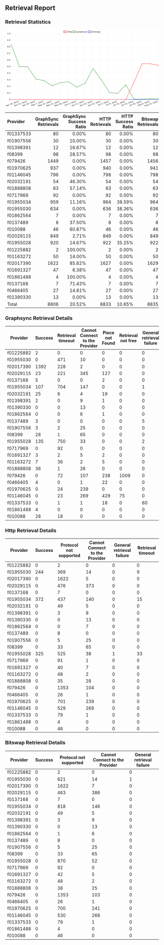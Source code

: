 ## Retrieval Report
### Retrieval Statistics
<img src="https://raw.githubusercontent.com/data-preservation-programs/filplus-checker-assets/main/filecoin-project/filecoin-plus-large-datasets/issues/1619/1692282291408.png"/>

| Provider  | GraphSync Retrievals | GraphSync Success Ratio | HTTP Retrievals | HTTP Success Ratio | Bitswap Retrievals | Bitswap Success Ratio |
| :-------- | -------------------: | ----------------------: | --------------: | -----------------: | -----------------: | --------------------: |
| f01337533 |                   80 |                   0.00% |              80 |              0.00% |                 80 |                 0.00% |
| f01907556 |                   30 |                  10.00% |              30 |              0.00% |                 30 |                 0.00% |
| f01398391 |                   12 |                  16.67% |              12 |              0.00% |                 12 |                 0.00% |
| f08399    |                   98 |                  28.57% |              98 |              0.00% |                 98 |                 0.00% |
| f079426   |                 1449 |                   0.00% |            1457 |              0.00% |               1456 |                 0.00% |
| f01970625 |                  937 |                   0.00% |             940 |              0.00% |                941 |                 0.00% |
| f01146045 |                  796 |                   0.00% |             798 |              0.00% |                798 |                 0.00% |
| f02032191 |                   54 |                  46.30% |              54 |              0.00% |                 54 |                 0.00% |
| f01888808 |                   63 |                  57.14% |              63 |              0.00% |                 63 |                 0.00% |
| f0717969  |                   92 |                   0.00% |              92 |              0.00% |                 92 |                 0.00% |
| f01955034 |                  959 |                  11.16% |             964 |             38.59% |                964 |                 0.00% |
| f01955030 |                  634 |                   0.00% |             636 |             38.36% |                636 |                 0.00% |
| f01862564 |                    7 |                   0.00% |               7 |              0.00% |                  7 |                 0.00% |
| f0137489  |                    8 |                  37.50% |               8 |              0.00% |                  8 |                 0.00% |
| f010088   |                   46 |                  60.87% |              46 |              0.00% |                 46 |                 0.00% |
| f02029115 |                  849 |                   2.71% |             849 |              0.00% |                849 |                 0.00% |
| f01955028 |                  920 |                  14.67% |             922 |             35.25% |                922 |                 0.00% |
| f01225882 |                    2 |                 100.00% |               2 |              0.00% |                  2 |                 0.00% |
| f01163272 |                   50 |                  14.00% |              50 |              0.00% |                 50 |                 0.00% |
| f02017390 |                 1622 |                  85.82% |            1627 |              0.00% |               1629 |                 0.00% |
| f01691327 |                   47 |                   6.38% |              47 |              0.00% |                 47 |                 0.00% |
| f01861488 |                    4 |                 100.00% |               4 |              0.00% |                  4 |                 0.00% |
| f0137168  |                    7 |                  71.43% |               7 |              0.00% |                  7 |                 0.00% |
| f0466405  |                   27 |                  14.81% |              27 |              0.00% |                 27 |                 0.00% |
| f01390330 |                   13 |                   0.00% |              13 |              0.00% |                 13 |                 0.00% |
| Total     |                 8806 |                  20.52% |            8833 |             10.65% |               8835 |                 0.00% |

### Graphsync Retrieval Details
| Provider  | Success | Retrieval timeout | Cannot Connect to the Provider | Piece not Found | Retrieval not free | General retrieval failure | Retrieval rejected | Provider not online | Unconfirmed block transfer | Retrieval throttled |
| --------- | ------- | ----------------- | ------------------------------ | --------------- | ------------------ | ------------------------- | ------------------ | ------------------- | -------------------------- | ------------------- |
| f01225882 | 2       | 0                 | 0                              | 0               | 0                  | 0                         | 0                  | 0                   | 0                          | 0                   |
| f01955030 | 0       | 471               | 10                             | 0               | 0                  | 0                         | 0                  | 153                 | 0                          | 0                   |
| f02017390 | 1392    | 228               | 2                              | 0               | 0                  | 0                         | 0                  | 0                   | 0                          | 0                   |
| f02029115 | 23      | 221               | 345                            | 127             | 0                  | 0                         | 0                  | 0                   | 133                        | 0                   |
| f0137168  | 5       | 0                 | 0                              | 2               | 0                  | 0                         | 0                  | 0                   | 0                          | 0                   |
| f01955034 | 107     | 704               | 147                            | 0               | 0                  | 1                         | 0                  | 0                   | 0                          | 0                   |
| f02032191 | 25      | 6                 | 4                              | 19              | 0                  | 0                         | 0                  | 0                   | 0                          | 0                   |
| f01398391 | 2       | 0                 | 9                              | 1               | 0                  | 0                         | 0                  | 0                   | 0                          | 0                   |
| f01390330 | 0       | 0                 | 13                             | 0               | 0                  | 0                         | 0                  | 0                   | 0                          | 0                   |
| f01862564 | 0       | 0                 | 6                              | 1               | 0                  | 0                         | 0                  | 0                   | 0                          | 0                   |
| f0137489  | 3       | 0                 | 0                              | 0               | 0                  | 5                         | 0                  | 0                   | 0                          | 0                   |
| f01907556 | 3       | 2                 | 25                             | 0               | 0                  | 0                         | 0                  | 0                   | 0                          | 0                   |
| f08399    | 28      | 1                 | 65                             | 0               | 0                  | 0                         | 0                  | 0                   | 0                          | 4                   |
| f01955028 | 135     | 750               | 33                             | 0               | 0                  | 2                         | 0                  | 0                   | 0                          | 0                   |
| f0717969  | 0       | 92                | 0                              | 0               | 0                  | 0                         | 0                  | 0                   | 0                          | 0                   |
| f01691327 | 3       | 2                 | 5                              | 2               | 0                  | 0                         | 35                 | 0                   | 0                          | 0                   |
| f01163272 | 7       | 36                | 2                              | 5               | 0                  | 0                         | 0                  | 0                   | 0                          | 0                   |
| f01888808 | 36      | 1                 | 26                             | 0               | 0                  | 0                         | 0                  | 0                   | 0                          | 0                   |
| f079426   | 0       | 72                | 107                            | 238             | 1009               | 0                         | 22                 | 0                   | 1                          | 0                   |
| f0466405  | 4       | 0                 | 1                              | 22              | 0                  | 0                         | 0                  | 0                   | 0                          | 0                   |
| f01970625 | 0       | 24                | 239                            | 0               | 0                  | 0                         | 0                  | 674                 | 0                          | 0                   |
| f01146045 | 0       | 23                | 269                            | 429             | 75                 | 0                         | 0                  | 0                   | 0                          | 0                   |
| f01337533 | 0       | 1                 | 1                              | 18              | 0                  | 60                        | 0                  | 0                   | 0                          | 0                   |
| f01861488 | 4       | 0                 | 0                              | 0               | 0                  | 0                         | 0                  | 0                   | 0                          | 0                   |
| f010088   | 28      | 18                | 0                              | 0               | 0                  | 0                         | 0                  | 0                   | 0                          | 0                   |

### Http Retrieval Details
| Provider  | Success | Protocol not supported | Cannot Connect to the Provider | General retrieval failure | Retrieval timeout |
| --------- | ------- | ---------------------- | ------------------------------ | ------------------------- | ----------------- |
| f01225882 | 0       | 2                      | 0                              | 0                         | 0                 |
| f01955030 | 244     | 369                    | 14                             | 0                         | 9                 |
| f02017390 | 0       | 1622                   | 5                              | 0                         | 0                 |
| f02029115 | 0       | 476                    | 373                            | 0                         | 0                 |
| f0137168  | 0       | 7                      | 0                              | 0                         | 0                 |
| f01955034 | 372     | 437                    | 140                            | 0                         | 15                |
| f02032191 | 0       | 49                     | 5                              | 0                         | 0                 |
| f01398391 | 0       | 3                      | 9                              | 0                         | 0                 |
| f01390330 | 0       | 0                      | 13                             | 0                         | 0                 |
| f01862564 | 0       | 0                      | 7                              | 0                         | 0                 |
| f0137489  | 0       | 8                      | 0                              | 0                         | 0                 |
| f01907556 | 0       | 5                      | 25                             | 0                         | 0                 |
| f08399    | 0       | 33                     | 65                             | 0                         | 0                 |
| f01955028 | 325     | 525                    | 38                             | 1                         | 33                |
| f0717969  | 0       | 91                     | 1                              | 0                         | 0                 |
| f01691327 | 0       | 40                     | 7                              | 0                         | 0                 |
| f01163272 | 0       | 48                     | 2                              | 0                         | 0                 |
| f01888808 | 0       | 35                     | 28                             | 0                         | 0                 |
| f079426   | 0       | 1353                   | 104                            | 0                         | 0                 |
| f0466405  | 0       | 26                     | 1                              | 0                         | 0                 |
| f01970625 | 0       | 701                    | 239                            | 0                         | 0                 |
| f01146045 | 0       | 529                    | 269                            | 0                         | 0                 |
| f01337533 | 0       | 79                     | 1                              | 0                         | 0                 |
| f01861488 | 0       | 4                      | 0                              | 0                         | 0                 |
| f010088   | 0       | 46                     | 0                              | 0                         | 0                 |

### Bitswap Retrieval Details
| Provider  | Success | Protocol not supported | Cannot Connect to the Provider | General retrieval failure |
| --------- | ------- | ---------------------- | ------------------------------ | ------------------------- |
| f01225882 | 0       | 2                      | 0                              | 0                         |
| f01955030 | 0       | 621                    | 14                             | 1                         |
| f02017390 | 0       | 1622                   | 7                              | 0                         |
| f02029115 | 0       | 463                    | 386                            | 0                         |
| f0137168  | 0       | 7                      | 0                              | 0                         |
| f01955034 | 0       | 818                    | 146                            | 0                         |
| f02032191 | 0       | 49                     | 5                              | 0                         |
| f01398391 | 0       | 3                      | 9                              | 0                         |
| f01390330 | 0       | 0                      | 13                             | 0                         |
| f01862564 | 0       | 1                      | 6                              | 0                         |
| f0137489  | 0       | 8                      | 0                              | 0                         |
| f01907556 | 0       | 5                      | 25                             | 0                         |
| f08399    | 0       | 33                     | 65                             | 0                         |
| f01955028 | 0       | 870                    | 52                             | 0                         |
| f0717969  | 0       | 92                     | 0                              | 0                         |
| f01691327 | 0       | 42                     | 5                              | 0                         |
| f01163272 | 0       | 48                     | 2                              | 0                         |
| f01888808 | 0       | 38                     | 25                             | 0                         |
| f079426   | 0       | 1353                   | 103                            | 0                         |
| f0466405  | 0       | 26                     | 1                              | 0                         |
| f01970625 | 0       | 700                    | 241                            | 0                         |
| f01146045 | 0       | 530                    | 268                            | 0                         |
| f01337533 | 0       | 79                     | 1                              | 0                         |
| f01861488 | 0       | 4                      | 0                              | 0                         |
| f010088   | 0       | 46                     | 0                              | 0                         |
